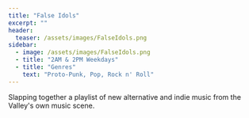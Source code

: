 ```yaml
---
title: "False Idols"
excerpt: ""
header:
  teaser: /assets/images/FalseIdols.png
sidebar:
  - image: /assets/images/FalseIdols.png
  - title: "2AM & 2PM Weekdays"
  - title: "Genres"
    text: "Proto-Punk, Pop, Rock n' Roll"
---
```


Slapping together a playlist of new alternative and indie music from the Valley's own music scene.
